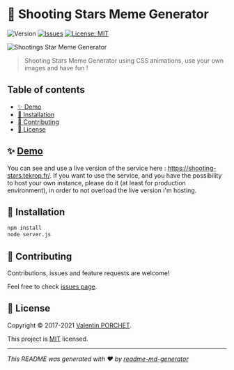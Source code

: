 # 🐶 Shooting Stars Meme Generator

![Version](https://img.shields.io/github/package-json/v/TeKrop/shooting-stars-meme-generator)
[![Issues](https://img.shields.io/github/issues/TeKrop/shooting-stars-meme-generator)](https://github.com/TeKrop/shooting-stars-meme-generator/issues)
[![License: MIT](https://img.shields.io/github/license/TeKrop/shooting-stars-meme-generator)](https://github.com/TeKrop/shooting-stars-meme-generator/blob/master/LICENSE)

![Shootings Star Meme Generator](https://www.tekrop.fr/img/portfolio/shooting-stars.jpg)

> Shooting Stars Meme Generator using CSS animations, use your own images and have fun ! 

## Table of contents
* [✨ Demo](#-demo)
* [💽 Installation](#-installation)
* [🤝 Contributing](#-contributing)
* [📝 License](#-license)

## ✨ [Demo](https://shooting-stars.tekrop.fr)

You can see and use a live version of the service here : https://shooting-stars.tekrop.fr/. If you want to use the service, and you have the possibility to host your own instance, please do it (at least for production environment), in order to not overload the live version i'm hosting.

## 💽 Installation

```sh
npm install
node server.js
```

## 🤝 Contributing

Contributions, issues and feature requests are welcome!

Feel free to check [issues page](https://github.com/TeKrop/shooting-stars-meme-generator/issues).

## 📝 License

Copyright © 2017-2021 [Valentin PORCHET](https://github.com/TeKrop).

This project is [MIT](https://github.com/TeKrop/shooting-stars-meme-generator/blob/master/LICENSE) licensed.

***
_This README was generated with ❤️ by [readme-md-generator](https://github.com/kefranabg/readme-md-generator)_
